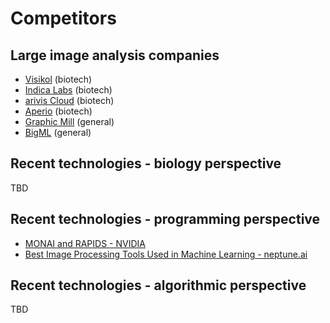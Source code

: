 # Competitors

## Large image analysis companies

- [Visikol](https://visikol.com/services/digipath/) (biotech)
- [Indica Labs](https://indicalab.com/halo/) (biotech)
- [arivis Cloud](https://www.apeer.com/biotech-companies) (biotech)
- [Aperio](https://www.leicabiosystems.com/digital-pathology/manage/aperio-imagescope/) (biotech)
- [Graphic Mill](https://www.graphicsmill.com/large-images) (general)
- [BigML](https://bigml.com/image-processing/) (general)

## Recent technologies - biology perspective

TBD

## Recent technologies - programming perspective

- [MONAI and RAPIDS - NVIDIA](https://developer.nvidia.com/blog/whole-slide-image-analysis-in-real-time-with-monai-and-rapids/)
- [Best Image Processing Tools Used in Machine Learning - neptune.ai](https://neptune.ai/blog/best-image-processing-tools-used-in-machine-learning)

## Recent technologies - algorithmic perspective

TBD
